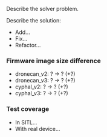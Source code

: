 Describe the solver problem.

Describe the solution:
- Add...
- Fix...
- Refactor...

### Firmware image size difference

<!--
At the moment we don't automatically evaluate the firmware size difference.
Please, evaluate it manually.
-->

- dronecan_v2: ? -> ? (+?)
- dronecan_v3: ? -> ? (+?)
- cyphal_v2: ? -> ? (+?)
- cyphal_v3: ? -> ? (+?)

### Test coverage

- In SITL...
- With real device...
